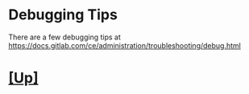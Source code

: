 # Debugging Tips

There are a few debugging tips at https://docs.gitlab.com/ce/administration/troubleshooting/debug.html

# [[Up]](../README.md)

